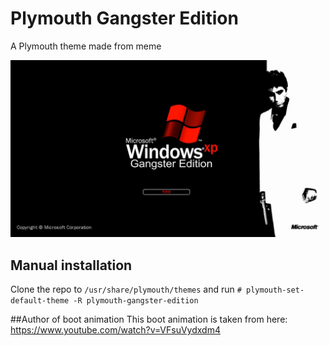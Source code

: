 # Plymouth Gangster Edition
A Plymouth theme made from meme

![Theme demo](animation/anim-28.png)

## Manual installation

Clone the repo to `/usr/share/plymouth/themes` and run `# plymouth-set-default-theme -R plymouth-gangster-edition`

##Author of boot animation
This boot animation is taken from here: https://www.youtube.com/watch?v=VFsuVydxdm4
